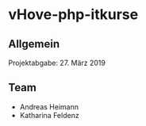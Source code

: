 # vHove-php-itkurse
## Allgemein
Projektabgabe: 27. März 2019

## Team
* Andreas Heimann
* Katharina Feldenz

